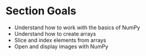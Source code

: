# Section Goals
- Understand how to work with the basics of NumPy
- Understand how to create arrays
- Slice and index elements from arrays
- Open and display images with NumPy